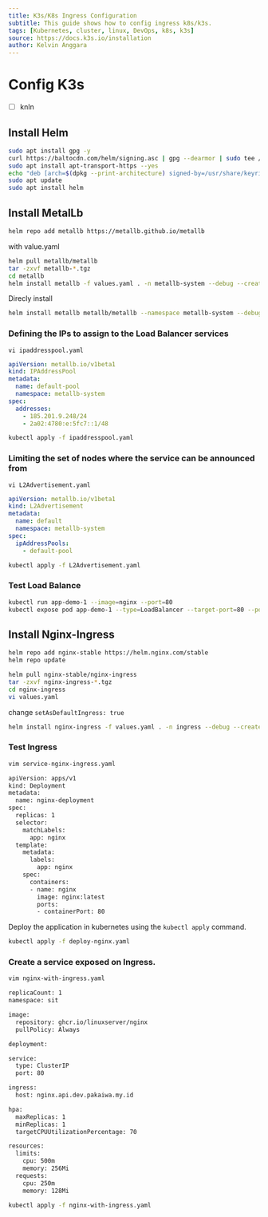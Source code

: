 ```yaml
---
title: K3s/K8s Ingress Configuration
subtitle: This guide shows how to config ingress k8s/k3s.
tags: [Kubernetes, cluster, linux, DevOps, k8s, k3s]
source: https://docs.k3s.io/installation
author: Kelvin Anggara
---
```


# Config K3s

- [ ] knln

>

## Install Helm

```bash
sudo apt install gpg -y
curl https://baltocdn.com/helm/signing.asc | gpg --dearmor | sudo tee /usr/share/keyrings/helm.gpg > /dev/null
sudo apt install apt-transport-https --yes
echo "deb [arch=$(dpkg --print-architecture) signed-by=/usr/share/keyrings/helm.gpg] https://baltocdn.com/helm/stable/debian/ all main" | sudo tee /etc/apt/sources.list.d/helm-stable-debian.list
sudo apt update
sudo apt install helm
```

## Install MetalLb

```bash
helm repo add metallb https://metallb.github.io/metallb
```

with value.yaml

```bash
helm pull metallb/metallb
tar -zxvf metallb-*.tgz
cd metallb
helm install metallb -f values.yaml . -n metallb-system --debug --create-namespace
```

Direcly install

```bash
helm install metallb metallb/metallb --namespace metallb-system --debug  --create-namespace
```

### Defining the IPs to assign to the Load Balancer services

`vi ipaddresspool.yaml`

```yaml
apiVersion: metallb.io/v1beta1
kind: IPAddressPool
metadata:
  name: default-pool
  namespace: metallb-system
spec:
  addresses:
    - 185.201.9.248/24
    - 2a02:4780:e:5fc7::1/48
```

```bash
kubectl apply -f ipaddresspool.yaml
```

### Limiting the set of nodes where the service can be announced from

`vi L2Advertisement.yaml`

```yaml
apiVersion: metallb.io/v1beta1
kind: L2Advertisement
metadata:
  name: default
  namespace: metallb-system
spec:
  ipAddressPools:
    - default-pool
```

```bash
kubectl apply -f L2Advertisement.yaml
```

### Test Load Balance

```bash
kubectl run app-demo-1 --image=nginx --port=80
kubectl expose pod app-demo-1 --type=LoadBalancer --target-port=80 --port=80 --name app-demo-1
```

## Install Nginx-Ingress

```bash
helm repo add nginx-stable https://helm.nginx.com/stable
helm repo update
```

```bash
helm pull nginx-stable/nginx-ingress
tar -zxvf nginx-ingress-*.tgz
cd nginx-ingress
vi values.yaml
```

change `setAsDefaultIngress: true`

```bash
helm install nginx-ingress -f values.yaml . -n ingress --debug --create-namespace
```

### Test Ingress

```bash
vim service-nginx-ingress.yaml
```

```bash
apiVersion: apps/v1
kind: Deployment
metadata:
  name: nginx-deployment
spec:
  replicas: 1
  selector:
    matchLabels:
      app: nginx
  template:
    metadata:
      labels:
        app: nginx
    spec:
      containers:
      - name: nginx
        image: nginx:latest
        ports:
        - containerPort: 80
```

Deploy the application in kubernetes using the `kubectl apply` command.

```bash
kubectl apply -f deploy-nginx.yaml
```

### Create a service exposed on Ingress.

```bash
vim nginx-with-ingress.yaml
```

```bash
replicaCount: 1
namespace: sit

image:
  repository: ghcr.io/linuxserver/nginx
  pullPolicy: Always

deployment:

service:
  type: ClusterIP
  port: 80

ingress:
  host: nginx.api.dev.pakaiwa.my.id

hpa:
  maxReplicas: 1
  minReplicas: 1
  targetCPUUtilizationPercentage: 70

resources:
  limits:
    cpu: 500m
    memory: 256Mi
  requests:
    cpu: 250m
    memory: 128Mi
```

```bash
kubectl apply -f nginx-with-ingress.yaml
```
